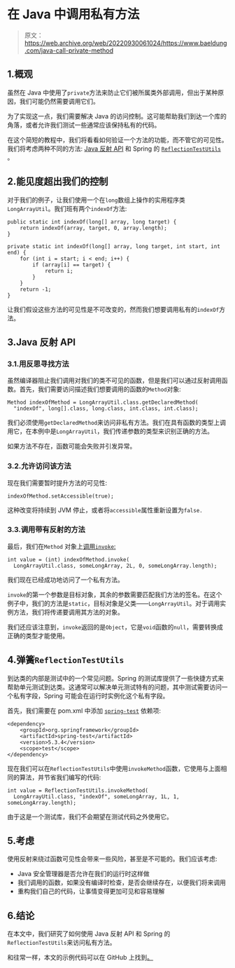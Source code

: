 # 在 Java 中调用私有方法

> 原文：<https://web.archive.org/web/20220930061024/https://www.baeldung.com/java-call-private-method>

## 1.概观

虽然在 Java 中使用了`private`方法来防止它们被所属类外部调用，但出于某种原因，我们可能仍然需要调用它们。

为了实现这一点，我们需要解决 Java 的访问控制。这可能帮助我们到达一个库的角落，或者允许我们测试一些通常应该保持私有的代码。

在这个简短的教程中，我们将看看如何验证一个方法的功能，而不管它的可见性。我们将考虑两种不同的方法: [Java 反射 API](/web/20221126233137/https://www.baeldung.com/java-reflection) 和 Spring 的 [`ReflectionTestUtils`](/web/20221126233137/https://www.baeldung.com/spring-reflection-test-utils) 。

## 2.能见度超出我们的控制

对于我们的例子，让我们使用一个在`long`数组上操作的实用程序类`LongArrayUtil`。我们班有两个`indexOf`方法:

```
public static int indexOf(long[] array, long target) {
    return indexOf(array, target, 0, array.length);
}

private static int indexOf(long[] array, long target, int start, int end) {
    for (int i = start; i < end; i++) {
        if (array[i] == target) {
            return i;
        }
    }
    return -1;
} 
```

让我们假设这些方法的可见性是不可改变的，然而我们想要调用私有的`indexOf`方法。

## 3.Java 反射 API

### 3.1.用反思寻找方法

虽然编译器阻止我们调用对我们的类不可见的函数，但是我们可以通过反射调用函数。首先，我们需要访问描述我们想要调用的函数的`Method`对象:

```
Method indexOfMethod = LongArrayUtil.class.getDeclaredMethod(
  "indexOf", long[].class, long.class, int.class, int.class);
```

我们必须使用`getDeclaredMethod`来访问非私有方法。我们在具有函数的类型上调用它，在本例中是`LongArrayUtil`，我们传递参数的类型来识别正确的方法。

如果方法不存在，函数可能会失败并引发异常。

### 3.2.允许访问该方法

现在我们需要暂时提升方法的可见性:

```
indexOfMethod.setAccessible(true);
```

这种改变将持续到 JVM 停止，或者将`accessible`属性重新设置为`false.`

### 3.3.调用带有反射的方法

最后，我们在`Method` 对象上[调用`invoke`:](/web/20221126233137/https://www.baeldung.com/java-method-reflection)

```
int value = (int) indexOfMethod.invoke(
  LongArrayUtil.class, someLongArray, 2L, 0, someLongArray.length);
```

我们现在已经成功地访问了一个私有方法。

`invoke`的第一个参数是目标对象，其余的参数需要匹配我们方法的签名。在这个例子中，我们的方法是`static`，目标对象是父类——`LongArrayUtil`。对于调用实例方法，我们将传递要调用其方法的对象。

我们还应该注意到，`invoke`返回的是`Object`，它是`void`函数的`null`，需要转换成正确的类型才能使用。

## 4.弹簧`ReflectionTestUtils`

到达类的内部是测试中的一个常见问题。Spring 的测试库提供了一些快捷方式来帮助单元测试到达类。这通常可以解决单元测试特有的问题，其中测试需要访问一个私有字段，Spring 可能会在运行时实例化这个私有字段。

首先，我们需要在 pom.xml 中添加 [`spring-test`](https://web.archive.org/web/20221126233137/https://search.maven.org/classic/#search%7Cgav%7C1%7Cg%3A%22org.springframework%22%20AND%20a%3A%22spring-test%22) 依赖项:

```
<dependency>
    <groupId>org.springframework</groupId>
    <artifactId>spring-test</artifactId>
    <version>5.3.4</version>
    <scope>test</scope>
</dependency>
```

现在我们可以在`ReflectionTestUtils`中使用`invokeMethod`函数，它使用与上面相同的算法，并节省我们编写的代码:

```
int value = ReflectionTestUtils.invokeMethod(
  LongArrayUtil.class, "indexOf", someLongArray, 1L, 1, someLongArray.length);
```

由于这是一个测试库，我们不会期望在测试代码之外使用它。

## 5.考虑

使用反射来绕过函数可见性会带来一些风险，甚至是不可能的。我们应该考虑:

*   Java 安全管理器是否允许在我们的运行时这样做
*   我们调用的函数，如果没有编译时检查，是否会继续存在，以便我们将来调用
*   重构我们自己的代码，让事情变得更加可见和容易理解

## 6.结论

在本文中，我们研究了如何使用 Java 反射 API 和 Spring 的`ReflectionTestUtils`来访问私有方法。

和往常一样，本文的示例代码可以在 GitHub 上找到[。](https://web.archive.org/web/20221126233137/https://github.com/eugenp/tutorials/tree/master/core-java-modules/core-java-reflection-2)